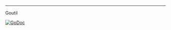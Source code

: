 ----------------
Goutil

<a href="https://godoc.org/github.com/nulijiabei/goutil"><img src="https://godoc.org/github.com/nulijiabei/goutil?status.svg" alt="GoDoc"></a>
